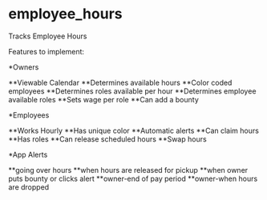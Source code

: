 employee_hours
==============

Tracks Employee Hours

Features to implement:

*Owners

**Viewable Calendar
**Determines available hours
**Color coded employees
**Determines roles available per hour
**Determines employee available roles
**Sets wage per role
**Can add a bounty

*Employees

**Works Hourly
**Has unique color
**Automatic alerts
**Can claim hours
**Has roles
**Can release scheduled hours
**Swap hours

*App Alerts

**going over hours
**when hours are released for pickup
**when owner puts bounty or clicks alert
**owner-end of pay period
**owner-when hours are dropped
